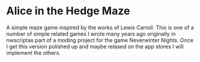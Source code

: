 # Alice in the Hedge Maze

A simple maze game inspired by the works of Lewis Carroll.  This is one of a number of simple related games I wrote many years ago originally in nwscriptas part of a moding project for the game Neverwinter Nights.  Once  I get this version polished up and maybe relased on the app stores I will implement the others. 
 
